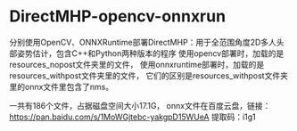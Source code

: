 # DirectMHP-opencv-onnxrun
分别使用OpenCV、ONNXRuntime部署DirectMHP：用于全范围角度2D多人头部姿势估计，包含C++和Python两种版本的程序
使用opencv部署时，加载的是resources_nopost文件夹里的文件，
使用onnxruntime部署时，加载的是resources_withpost文件夹里的文件，
它们的区别是resources_withpost文件夹里的onnx文件里包含了nms。

一共有186个文件，占据磁盘空间大小17.1G，
onnx文件在百度云盘，链接：https://pan.baidu.com/s/1MoWGjtebc-yakgpD15WUeA 
提取码：i1g1
